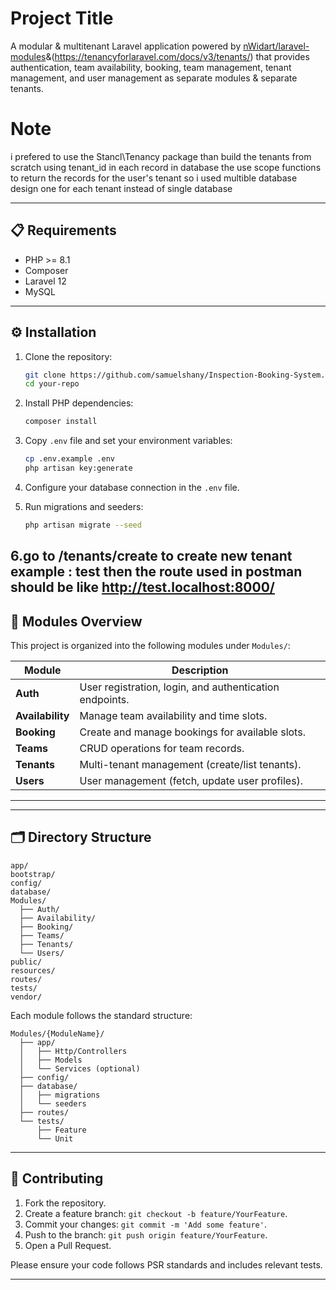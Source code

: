 # Project Title

A modular & multitenant  Laravel application powered by [nWidart/laravel-modules](https://nwidart.com/laravel-modules)&(https://tenancyforlaravel.com/docs/v3/tenants/)  that provides authentication, team availability, booking, team management, tenant management, and user management as separate modules & separate tenants.
# Note
i prefered to use the Stancl\Tenancy package than build the tenants from scratch using tenant_id in each record in database the use scope functions to return the records for the user's tenant so i used multible database design one for each tenant instead of single database 

---

## 📋 Requirements

* PHP >= 8.1
* Composer
* Laravel 12
* MySQL 


---

## ⚙️ Installation

1. Clone the repository:

   ```bash
   git clone https://github.com/samuelshany/Inspection-Booking-System.git
   cd your-repo
   ```
2. Install PHP dependencies:

   ```bash
   composer install
   ```
3. Copy `.env` file and set your environment variables:

   ```bash
   cp .env.example .env
   php artisan key:generate
   ```
4. Configure your database connection in the `.env` file.
5. Run migrations and seeders:

   ```bash
   php artisan migrate --seed
   ```
6.go to /tenants/create to create new tenant example : test
    then the route used in postman should be like http://test.localhost:8000/
---

## 🚀 Modules Overview

This project is organized into the following modules under `Modules/`:

| Module           | Description                                             |
| ---------------- | ------------------------------------------------------- |
| **Auth**         | User registration, login, and authentication endpoints. |
| **Availability** | Manage team availability and time slots.                |
| **Booking**      | Create and manage bookings for available slots.         |
| **Teams**        | CRUD operations for team records.                       |
| **Tenants**      | Multi-tenant management (create/list tenants).          |
| **Users**        | User management (fetch, update user profiles).          |

---


---

## 🗂️ Directory Structure

```
app/
bootstrap/
config/
database/
Modules/
  ├── Auth/
  ├── Availability/
  ├── Booking/
  ├── Teams/
  ├── Tenants/
  └── Users/
public/
resources/
routes/
tests/
vendor/
```

Each module follows the standard structure:

```
Modules/{ModuleName}/
  ├── app/
  │   ├── Http/Controllers
  │   ├── Models
  │   └── Services (optional)
  ├── config/
  ├── database/
  │   ├── migrations
  │   └── seeders
  ├── routes/
  └── tests/
      ├── Feature
      └── Unit
```

---

## 🤝 Contributing

1. Fork the repository.
2. Create a feature branch: `git checkout -b feature/YourFeature`.
3. Commit your changes: `git commit -m 'Add some feature'`.
4. Push to the branch: `git push origin feature/YourFeature`.
5. Open a Pull Request.

Please ensure your code follows PSR standards and includes relevant tests.

---


